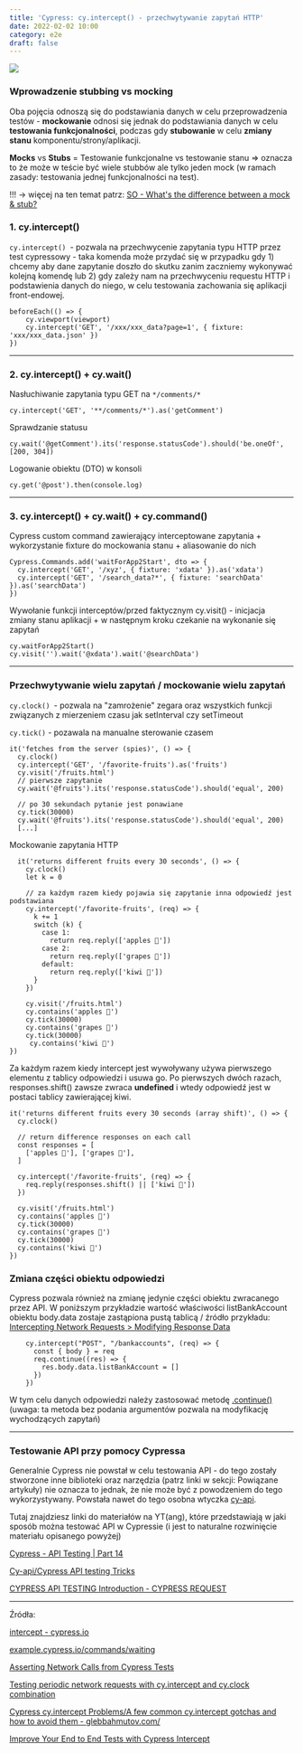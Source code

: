 ```yaml
---
title: 'Cypress: cy.intercept() - przechwytywanie zapytań HTTP'
date: 2022-02-02 10:00
category: e2e
draft: false
---
```


![](https://i.ytimg.com/vi/gGDI3ee81d8/maxresdefault.jpg)

### Wprowadzenie stubbing vs mocking

Oba pojęcia odnoszą się do podstawiania danych w celu przeprowadzenia testów - **mockowanie** odnosi się jednak do podstawiania danych w celu **testowania funkcjonalności**, podczas gdy **stubowanie** w celu **zmiany stanu** komponentu/strony/aplikacji.


**Mocks** vs **Stubs** = Testowanie funkcjonalne vs testowanie stanu => oznacza to że może w teście być wiele stubbów ale tylko jeden mock (w ramach zasady: testowania jednej funkcjonalności na test).


!!! -> więcej na ten temat patrz: [SO - What's the difference between a mock & stub?](https://stackoverflow.com/questions/3459287/whats-the-difference-between-a-mock-stub)

### 1. cy.intercept()


`cy.intercept() `- pozwala na przechwycenie zapytania typu HTTP przez test cypressowy - taka komenda może przydać się w przypadku gdy 1) chcemy aby dane zapytanie doszło do skutku zanim zaczniemy wykonywać kolejną komendę lub 2) gdy zależy nam na przechwyceniu requestu HTTP i podstawienia danych do niego, w celu testowania zachowania się aplikacji front-endowej.


    beforeEach(() => {
        cy.viewport(viewport)
        cy.intercept('GET', '/xxx/xxx_data?page=1', { fixture: 'xxx/xxx_data.json' })
    })
        
---
### 2. cy.intercept() + cy.wait()
 
Nasłuchiwanie zapytania typu GET na `*/comments/*`

    cy.intercept('GET', '**/comments/*').as('getComment')

Sprawdzanie statusu

    cy.wait('@getComment').its('response.statusCode').should('be.oneOf', [200, 304])
    
Logowanie obiektu (DTO) w konsoli 

    cy.get('@post').then(console.log)

---
### 3. cy.intercept() + cy.wait() + cy.command()

Cypress custom command zawierający interceptowane zapytania + wykorzystanie fixture do mockowania stanu + aliasowanie do nich

    Cypress.Commands.add('waitForApp2Start', dto => {
      cy.intercept('GET', '/xyz', { fixture: 'xdata' }).as('xdata')
      cy.intercept('GET', '/search_data?*', { fixture: 'searchData' }).as('searchData')
    })

Wywołanie funkcji interceptów/przed faktycznym cy.visit() - inicjacja zmiany stanu aplikacji + w następnym kroku czekanie na wykonanie się zapytań

    cy.waitForApp2Start()
    cy.visit('').wait('@xdata').wait('@searchData')

---
### Przechwytywanie wielu zapytań / mockowanie wielu zapytań

`cy.clock() `- pozwala na "zamrożenie" zegara oraz wszystkich funkcji związanych z mierzeniem czasu jak setInterval czy setTimeout

`cy.tick()` - pozawala na manualne sterowanie czasem

    it('fetches from the server (spies)', () => {
      cy.clock()
      cy.intercept('GET', '/favorite-fruits').as('fruits')
      cy.visit('/fruits.html')
      // pierwsze zapytanie
      cy.wait('@fruits').its('response.statusCode').should('equal', 200)

      // po 30 sekundach pytanie jest ponawiane 
      cy.tick(30000)
      cy.wait('@fruits').its('response.statusCode').should('equal', 200)
      [...]


Mockowanie zapytania HTTP

      it('returns different fruits every 30 seconds', () => {
        cy.clock()
        let k = 0

        // za każdym razem kiedy pojawia się zapytanie inna odpowiedź jest podstawiana
        cy.intercept('/favorite-fruits', (req) => {
          k += 1
          switch (k) {
            case 1:
              return req.reply(['apples 🍎'])
            case 2:
              return req.reply(['grapes 🍇'])
            default:
              return req.reply(['kiwi 🥝'])
          }
        })

        cy.visit('/fruits.html')
        cy.contains('apples 🍎')
        cy.tick(30000)
        cy.contains('grapes 🍇')
        cy.tick(30000)
         cy.contains('kiwi 🥝')
    })
 
Za każdym razem kiedy intercept jest wywoływany używa pierwszego elementu z tablicy odpowiedzi i usuwa go.
Po pierwszych dwóch razach, responses.shift() zawsze zwraca **undefined** i wtedy odpowiedź jest w postaci tablicy zawierającej kiwi.


    it('returns different fruits every 30 seconds (array shift)', () => {
      cy.clock()

      // return difference responses on each call
      const responses = [
        ['apples 🍎'], ['grapes 🍇'],
      ]

      cy.intercept('/favorite-fruits', (req) => {
        req.reply(responses.shift() || ['kiwi 🥝'])
      })

      cy.visit('/fruits.html')
      cy.contains('apples 🍎')
      cy.tick(30000)
      cy.contains('grapes 🍇')
      cy.tick(30000)
      cy.contains('kiwi 🥝')
    })
    
### Zmiana części obiektu odpowiedzi

Cypress pozwala również na zmianę jedynie części obiektu zwracanego przez API. W poniższym przykładzie wartość właściwości listBankAccount obiektu body.data zostaje zastąpiona pustą tablicą / 
źródło przykładu: [Intercepting Network Requests > Modifying Response Data](https://learn.cypress.io/advanced-cypress-concepts/intercepting-network-requests)

        cy.intercept("POST", "/bankaccounts", (req) => {
          const { body } = req
          req.continue((res) => {
            res.body.data.listBankAccount = []
          })
        })
        
W tym celu danych odpowiedzi należy zastosować metodę [.continue()](https://docs.cypress.io/api/commands/intercept#Controlling-the-outbound-request-with-req-continue) (uwaga: ta metoda bez podania argumentów pozwala na modyfikację wychodzących zapytań)




----
### Testowanie API przy pomocy Cypressa

Generalnie Cypress nie powstał w celu testowania API - do tego zostały stworzone inne biblioteki oraz narzędzia (patrz linki w sekcji: Powiązane artykuły) nie oznacza to jednak, że nie może być z powodzeniem do tego wykorzystywany. Powstała nawet do tego osobna wtyczka [cy-api](https://github.com/bahmutov/cy-api).

Tutaj znajdziesz linki do materiałów na YT(ang), które przedstawiają w jaki sposób można testować API w Cypressie (i jest to naturalne rozwinięcie materiału opisanego powyżej)

[Cypress - API Testing | Part 14](https://www.youtube.com/watch?v=TocjjF_pARo)

[Cy-api/Cypress API testing Tricks](https://www.youtube.com/watch?v=OICPSvIWAQg)

[CYPRESS API TESTING Introduction - CYPRESS REQUEST](https://www.youtube.com/watch?v=bcO2E6XFJCY&list=PLYDwWPRvXB8-8LG2hZv25HO6C3w_vezZb&index=15)


----

Źródła:

[intercept - cypress.io](https://docs.cypress.io/api/commands/intercept)

[example.cypress.io/commands/waiting](https://example.cypress.io/commands/waiting)

[Asserting Network Calls from Cypress Tests](https://www.cypress.io/blog/2019/12/23/asserting-network-calls-from-cypress-tests/)

[Testing periodic network requests with cy.intercept and cy.clock combination](https://www.cypress.io/blog/2021/02/23/cy-intercept-and-cy-clock/)

[Cypress cy.intercept Problems/A few common cy.intercept gotchas and how to avoid them - glebbahmutov.com/](https://glebbahmutov.com/blog/cypress-intercept-problems/)

[Improve Your End to End Tests with Cypress Intercept](https://javascript.plainenglish.io/improve-your-end-to-end-tests-with-cypress-intercept-2c68156d9495)



